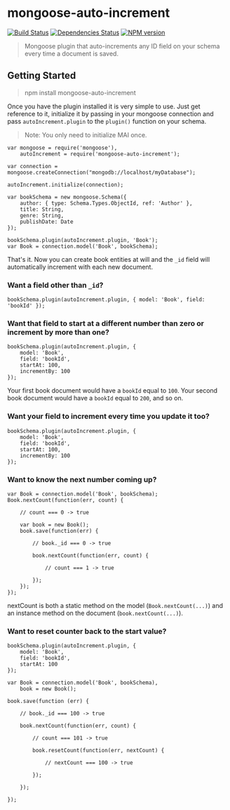 # mongoose-auto-increment

[![Build Status](https://travis-ci.org/chevex/mongoose-auto-increment.png?branch=master)](https://travis-ci.org/chevex/mongoose-auto-increment)
[![Dependencies Status](https://gemnasium.com/Chevex/mongoose-auto-increment.png)](https://gemnasium.com/Chevex/mongoose-auto-increment)
[![NPM version](https://badge.fury.io/js/mongoose-auto-increment.png)](http://badge.fury.io/js/mongoose-auto-increment)

> Mongoose plugin that auto-increments any ID field on your schema every time a document is saved.

## Getting Started

> npm install mongoose-auto-increment

Once you have the plugin installed it is very simple to use. Just get reference to it, initialize it by passing in your
mongoose connection and pass `autoIncrement.plugin` to the `plugin()` function on your schema.

> Note: You only need to initialize MAI once.

    var mongoose = require('mongoose'),
        autoIncrement = require('mongoose-auto-increment');

    var connection = mongoose.createConnection("mongodb://localhost/myDatabase");

    autoIncrement.initialize(connection);

    var bookSchema = new mongoose.Schema({
        author: { type: Schema.Types.ObjectId, ref: 'Author' },
        title: String,
        genre: String,
        publishDate: Date
    });

    bookSchema.plugin(autoIncrement.plugin, 'Book');
    var Book = connection.model('Book', bookSchema);

That's it. Now you can create book entities at will and the `_id` field will automatically increment with each new document.

### Want a field other than `_id`?

    bookSchema.plugin(autoIncrement.plugin, { model: 'Book', field: 'bookId' });

### Want that field to start at a different number than zero or increment by more than one?

    bookSchema.plugin(autoIncrement.plugin, {
        model: 'Book',
        field: 'bookId',
        startAt: 100,
        incrementBy: 100
    });

Your first book document would have a `bookId` equal to `100`. Your second book document would have a `bookId` equal to `200`, and so on.

### Want your field to increment every time you update it too?

    bookSchema.plugin(autoIncrement.plugin, {
        model: 'Book',
        field: 'bookId',
        startAt: 100,
        incrementBy: 100
    });

### Want to know the next number coming up?

    var Book = connection.model('Book', bookSchema);
    Book.nextCount(function(err, count) {

        // count === 0 -> true

        var book = new Book();
        book.save(function(err) {

            // book._id === 0 -> true

            book.nextCount(function(err, count) {

                // count === 1 -> true

            });
        });
    });

nextCount is both a static method on the model (`Book.nextCount(...)`) and an instance method on the document (`book.nextCount(...)`).

### Want to reset counter back to the start value?

    bookSchema.plugin(autoIncrement.plugin, {
        model: 'Book',
        field: 'bookId',
        startAt: 100
    });

    var Book = connection.model('Book', bookSchema),
        book = new Book();

    book.save(function (err) {

        // book._id === 100 -> true

        book.nextCount(function(err, count) {

            // count === 101 -> true

            book.resetCount(function(err, nextCount) {

                // nextCount === 100 -> true

            });

        });

    });